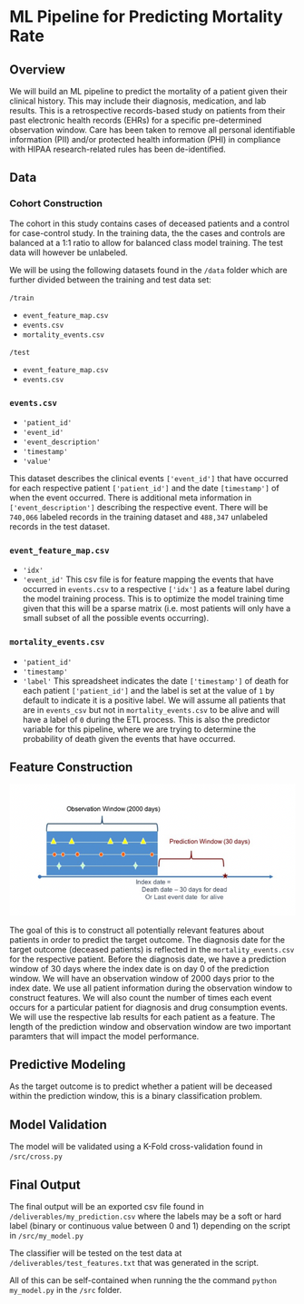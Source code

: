 # ML Pipeline for Predicting Mortality Rate

## Overview
We will build an ML pipeline to predict the mortality of a patient given their clinical history. This may include their diagnosis, medication, and lab results. This is a retrospective records-based study on patients from their past electronic health records (EHRs) for a specific pre-determined observation window. Care has been taken to remove all personal identifiable information (PII) and/or protected health information (PHI) in compliance with HIPAA research-related rules has been de-identified. 

## Data

### Cohort Construction
The cohort in this study contains cases of deceased patients and a control for case-control study. In the training data, the the cases and controls are balanced at a 1:1 ratio to allow for balanced class model training. The test data will however be unlabeled. 

We will be using the following datasets found in the `/data` folder which are further divided between the training and test data set:

`/train`
- `event_feature_map.csv`
- `events.csv`
- `mortality_events.csv`

`/test`
- `event_feature_map.csv`
- `events.csv`

### `events.csv`
- `'patient_id'`
- `'event_id'`
- `'event_description'`
- `'timestamp'`
- `'value'`

This dataset describes the clinical events `['event_id']` that have occurred for each respective patient `['patient_id']` and the date `[timestamp']` of when the event occurred. There is additional meta information in `['event_description']` describing the respective event. There will be `740,066` labeled records in the training dataset and `488,347` unlabeled records in the test dataset. 

### `event_feature_map.csv`
- `'idx'`
- `'event_id'`
This csv file is for feature mapping the events that have occurred in `events.csv` to a respective `['idx']` as a feature label during the model training process. This is to optimize the model training time given that this will be a sparse matrix (i.e. most patients will only have a small subset of all the possible events occurring).

### `mortality_events.csv`
- `'patient_id'`
- `'timestamp'`
- `'label'`
This spreadsheet indicates the date `['timestamp']` of death for each patient `['patient_id']` and the label is set at the value of `1` by default to indicate it is a positive label. We will assume all patients that are in `events_csv` but not in `mortality_events.csv` to be alive and will have a label of `0` during the ETL process. This is also the predictor variable for this pipeline, where we are trying to determine the probability of death given the events that have occurred. 


## Feature Construction

![](assets/window.png)

The goal of this is to construct all potentially relevant features about patients in order to predict the target outcome. The diagnosis date for the target outcome (deceased patients) is reflected in the `mortality_events.csv` for the respective patient. Before the diagnosis date, we have a prediction window of 30 days where the index date is on day 0 of the prediction window. We will have an observation window of 2000 days prior to the index date. We use all patient information during the observation window to construct features. We will also count the number of times each event occurs for a particular patient for diagnosis and drug consumption events. We will use the respective lab results for each patient as a feature. The length of the prediction window and observation window are two important paramters that will impact the model performance.  

## Predictive Modeling
As the target outcome is to predict whether a patient will be deceased within the prediction window, this is a binary classification problem. 

## Model Validation
The model will be validated using a K-Fold cross-validation found in `/src/cross.py`

## Final Output
The final output will be an exported csv file found in `/deliverables/my_prediction.csv` where the labels may be a soft or hard label (binary or continuous value between 0 and 1) depending on the script in `/src/my_model.py`

The classifier will be tested on the test data at `/deliverables/test_features.txt` that was generated in the script. 

All of this can be self-contained when running the the command `python my_model.py` in the `/src` folder.